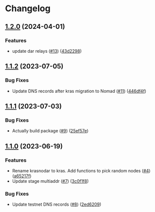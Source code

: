 # Changelog

## [1.2.0](https://github.com/fluencelabs/fluence-network-environment/compare/fluence-network-environment-v1.1.2...fluence-network-environment-v1.2.0) (2024-04-01)


### Features

* update dar relays ([#13](https://github.com/fluencelabs/fluence-network-environment/issues/13)) ([43d2298](https://github.com/fluencelabs/fluence-network-environment/commit/43d2298a4f53b84fa17e83eed5a14e07d6431f75))

## [1.1.2](https://github.com/fluencelabs/fluence-network-environment/compare/fluence-network-environment-v1.1.1...fluence-network-environment-v1.1.2) (2023-07-05)


### Bug Fixes

* Update DNS records after kras migration to Nomad ([#11](https://github.com/fluencelabs/fluence-network-environment/issues/11)) ([446df4f](https://github.com/fluencelabs/fluence-network-environment/commit/446df4f5eaa64d8d5b803e23f73b8cf8e4331d2e))

## [1.1.1](https://github.com/fluencelabs/fluence-network-environment/compare/fluence-network-environment-v1.1.0...fluence-network-environment-v1.1.1) (2023-07-03)


### Bug Fixes

* Actually build package ([#9](https://github.com/fluencelabs/fluence-network-environment/issues/9)) ([25ef57e](https://github.com/fluencelabs/fluence-network-environment/commit/25ef57e061d75abaa08d58a4fef89e71d9cfb4da))

## [1.1.0](https://github.com/fluencelabs/fluence-network-environment/compare/fluence-network-environment-v1.0.14...fluence-network-environment-v1.1.0) (2023-06-19)


### Features

* Rename krasnodar to kras. Add functions to pick random nodes ([#4](https://github.com/fluencelabs/fluence-network-environment/issues/4)) ([a65217f](https://github.com/fluencelabs/fluence-network-environment/commit/a65217fd2e0d3c65f4ae54105b54018af778e92d))
* Update stage multiaddr ([#7](https://github.com/fluencelabs/fluence-network-environment/issues/7)) ([3c0f1f8](https://github.com/fluencelabs/fluence-network-environment/commit/3c0f1f89a5f713e94ee0104bcf0fa9b66f8a5cca))


### Bug Fixes

* Update testnet DNS records ([#8](https://github.com/fluencelabs/fluence-network-environment/issues/8)) ([2ed6209](https://github.com/fluencelabs/fluence-network-environment/commit/2ed6209c9c122fe2cd2b7811379c97163c64db88))

